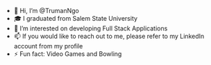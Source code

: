 - 👋 Hi, I’m @TrumanNgo
- 🎓 I graduated from Salem State University 
- 🌱 I’m interested on developing Full Stack Applications
- 📫 If you would like to reach out to me, please refer to my LinkedIn account from my profile
- ⚡ Fun fact: Video Games and Bowling

<!---
TrumanNgo/TrumanNgo is a ✨ special ✨ repository because its `README.md` (this file) appears on your GitHub profile.
You can click the Preview link to take a look at your changes.
--->
